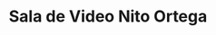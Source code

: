 ---
title: "Sala de Video Nito Ortega"
url: /palma-soriano/sala-de-video-nito-ortega/
shop: Videothek
---